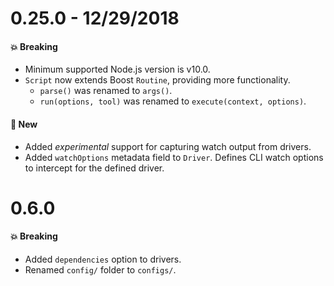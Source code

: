 # 0.25.0 - 12/29/2018

#### 💥 Breaking

- Minimum supported Node.js version is v10.0.
- `Script` now extends Boost `Routine`, providing more functionality.
  - `parse()` was renamed to `args()`.
  - `run(options, tool)` was renamed to `execute(context, options)`.

#### 🚀 New

- Added _experimental_ support for capturing watch output from drivers.
- Added `watchOptions` metadata field to `Driver`. Defines CLI watch options to intercept for the
  defined driver.

# 0.6.0

#### 💥 Breaking

- Added `dependencies` option to drivers.
- Renamed `config/` folder to `configs/`.
